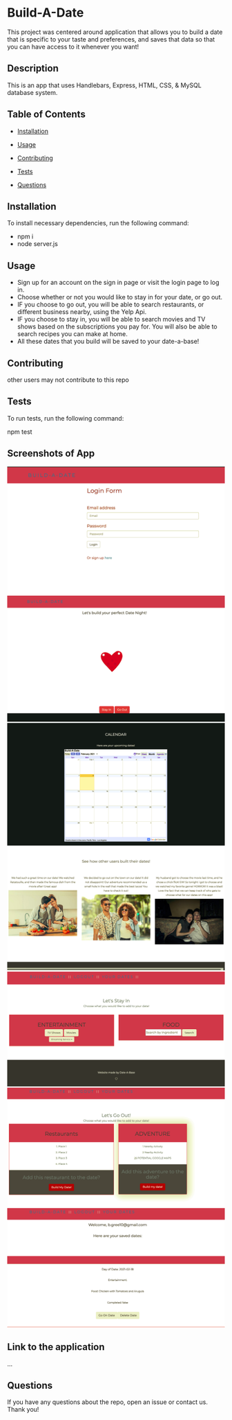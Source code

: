 # Build-A-Date 
This project was centered around application that allows you to build a date that is specific to your taste and preferences, and saves that data so that you can have access to it whenever you want!


## Description

This is an app that uses Handlebars, Express, HTML, CSS, & MySQL database system. 

## Table of Contents 

* [Installation](#installation)

* [Usage](#usage)

* [Contributing](#contributing)

* [Tests](#tests)

* [Questions](#questions)

## Installation

To install necessary dependencies, run the following command:

* npm i
* node server.js

## Usage

* Sign up for an account on the sign in page or visit the login page to log in. 
* Choose whether or not you would like to stay in for your date, or go out. 
* IF you choose to go out, you will be able to search restaurants, or different business nearby, using the Yelp Api. 
* IF you choose to stay in, you will be able to search movies and TV shows based on the subscriptions you pay for. You will also be able to search recipes you can make at home. 
* All these dates that you build will be saved to your date-a-base!

  
## Contributing

other users may not contribute to this repo

## Tests

To run tests, run the following command:

npm test

## Screenshots of App
![Alt text](public/assets/login.png)
![Alt text](public/assets/screenshot1.png)
![Alt text](public/assets/screenshot2.png)
![Alt text](public/assets/screenshot3.png)
![Alt text](public/assets/screenshot4.png)
![Alt text](public/assets/screenshot5.png)
![Alt text](public/assets/screenshot6.png)

## Link to the application
...

## Questions

If you have any questions about the repo, open an issue or contact us. Thank you!

